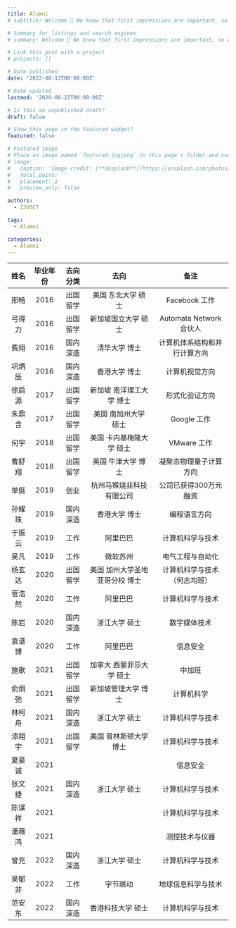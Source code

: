 ```yaml
---
title: Alumni
# subtitle: Welcome 👋 We know that first impressions are important, so we've populated your new site with some initial content to help you get familiar with everything in no time.

# Summary for listings and search engines
# summary: Welcome 👋 We know that first impressions are important, so we've populated your new site with some initial content to help you get familiar with everything in no time.

# Link this post with a project
# projects: []

# Date published
date: '2022-08-13T00:00:00Z'

# Date updated
lastmod: '2020-08-22T00:00:00Z'

# Is this an unpublished draft?
draft: false

# Show this page in the Featured widget?
featured: false

# Featured image
# Place an image named `featured.jpg/png` in this page's folder and customize its options here.
# image:
#   caption: 'Image credit: [**Unsplash**](https://unsplash.com/photos/CpkOjOcXdUY)'
#   focal_point: ''
#   placement: 2
#   preview_only: false

authors:
  - ZJUSCT

tags:
  - Alumni

categories:
  - Alumni
---
```


|  姓名  | 毕业年份 | 去向分类 |              去向              |             备注             |
| :----: | :------: | :------: | :----------------------------: | :--------------------------: |
|  邢畅  |   2016   | 出国留学 |       美国 东北大学 硕士       |        Facebook 工作         |
| 弓得力 |   2016   | 出国留学 |      新加坡国立大学 硕士       |   Automata Network 合伙人    |
|  费翔  |   2016   | 国内深造 |         清华大学 博士          | 计算机体系结构和并行计算方向 |
| 巩炳辰 |   2016   | 国内深造 |         香港大学 博士          |        计算机视觉方向        |
| 徐启源 |   2017   | 出国留学 |    新加坡 南洋理工大学 博士    |        形式化验证方向        |
| 朱鼎含 |   2017   | 出国留学 |      美国 南加州大学 硕士      |         Google 工作          |
|  何宇  |   2018   | 出国留学 |    美国 卡内基梅隆大学 硕士    |         VMware 工作          |
| 曹舒翔 |   2018   | 出国留学 |       英国 牛津大学 博士       |    凝聚态物理量子计算方向    |
|  单挺  |   2019   |   创业   |    杭州马猴烧韭科技有限公司    |    公司已获得300万元融资     |
| 孙耀珠 |   2019   | 国内深造 |         香港大学 博士          |         编程语言方向         |
| 于振云 |   2019   |   工作   |            阿里巴巴            |       计算机科学与技术       |
|  吴凡  |   2019   |   工作   |            微软苏州            |       电气工程与自动化       |
| 杨玄达 |   2020   | 出国留学 | 美国 加州大学圣地亚哥分校 博士 | 计算机科学与技术（何志均班） |
| 菅浩然 |   2020   |   工作   |            阿里巴巴            |       计算机科学与技术       |
|  陈岩  |   2020   | 国内深造 |         浙江大学 硕士          |         数字媒体技术         |
| 袁谱博 |   2020   |   工作   |            阿里巴巴            |           信息安全           |
|  施歌  |   2021   | 出国留学 |    加拿大 西蒙菲莎大学 硕士    |            中加班            |
| 俞炯弛 |   2021   | 出国留学 |      新加坡管理大学 博士       |          计算机科学          |
| 林柯舟 |   2021   | 国内深造 |         浙江大学 硕士          |       计算机科学与技术       |
| 漆翔宇 |   2021   | 出国留学 |     美国 普林斯顿大学 博士     |       计算机科学与技术       |
| 夏豪诚 |   2021   |          |                                |           信息安全           |
| 张文捷 |   2021   | 国内深造 |         浙江大学 硕士          |       计算机科学与技术       |
| 陈谋祥 |   2021   |          |                                |       计算机科学与技术       |
| 潘薇鸿 |   2021   |          |                                |        测控技术与仪器        |
|  曾充  |   2022   | 国内深造 |         浙江大学 硕士          |       计算机科学与技术       |
| 吴郁非 |   2022   |   工作   |            字节跳动            |      地球信息科学与技术      |
| 范安东 |   2022   | 国内深造 |       香港科技大学 硕士        |       计算机科学与技术       |
